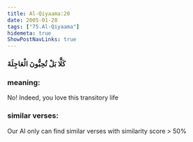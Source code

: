 ```yaml
---
title: Al-Qiyaama:20
date: 2005-01-28
tags: ["75.Al-Qiyaama"]
hidemeta: true 
ShowPostNavLinks: true 
---
```

### كَلَّا بَلْ تُحِبُّونَ الْعَاجِلَةَ
### meaning: 
No! Indeed, you love this transitory life
### similar verses: 

Our AI only can find similar verses with similarity score > 50% 




